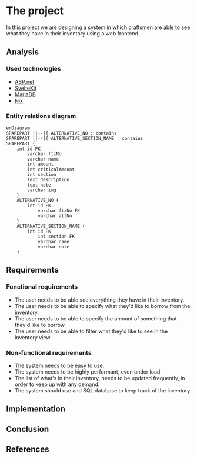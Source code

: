 # The project

In this project we are designing a system in which craftsmen are able to see what they have in their inventory using a web frontend.

## Analysis

### Used technologies

- [ASP.net](https://dotnet.microsoft.com/en-us/apps/aspnet)
- [SvelteKit](https://kit.svelte.dev)
- [MariaDB](https://mariadb.org)
- [Nix](https://nixos.org)

### Entity relations diagram

```mermaid
erDiagram
SPAREPART ||--|{ ALTERNATIVE_NO : contains
SPAREPART ||--|{ ALTERNATIVE_SECTION_NAME : contains
SPAREPART {
	int id PK
		varchar ftzNo
		varchar name
		int amount
		int criticalAmount
		int section
		text description
		text note
		varchar img
	}
	ALTERNATIVE_NO {
		int id PK
			varchar ftzNo FK
			varchar altNo
	}
	ALTERNATIVE_SECTION_NAME {
		int id PK
			int section FK
			varchar name
			varchar note
	}
```

## Requirements

### Functional requirements

- The user needs to be able see everything they have in their inventory.
- The user needs to be able to specify what they'd like to borrow from the inventory.
- The user needs to be able to specify the amount of something that they'd like to borrow.
- The user needs to be able to filter what they'd like to see in the inventory view.

### Non-functional requirements

- The system needs to be easy to use.
- The system needs to be highly performant, even under load.
- The list of what's in their inventory, needs to be updated frequently, in order to keep up with any demand.
- The system should use and SQL database to keep track of the inventory.

## Implementation

## Conclusion

## References
